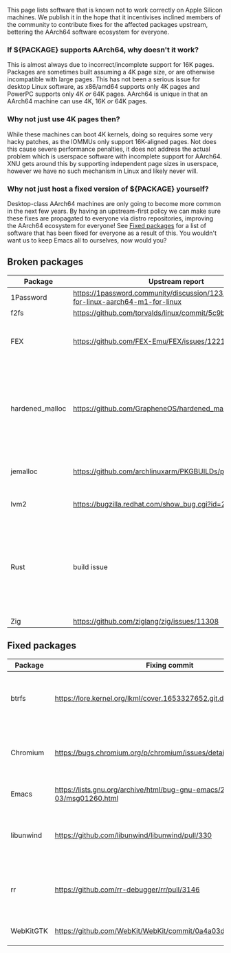 This page lists software that is known not to work correctly on Apple Silicon machines.
We publish it in the hope that it incentivises inclined members of the community to contribute
fixes for the affected packages upstream, bettering the AArch64 software ecosystem for everyone.

### If ${PACKAGE} supports AArch64, why doesn't it work?
This is almost always due to incorrect/incomplete support for 16K pages.
Packages are sometimes built assuming a 4K page size, or are otherwise incompatible
with large pages. This has not been a serious issue for desktop Linux software, as
x86/amd64 supports only 4K pages and PowerPC supports only 4K _or_ 64K pages.
AArch64 is unique in that an AArch64 machine can use 4K, 16K _or_ 64K pages.

### Why not just use 4K pages then?
While these machines can boot 4K kernels, doing so requires some very hacky patches,
as the IOMMUs only support 16K-aligned pages. Not does this cause severe performance
penalties, it does not address the actual problem which is userspace software with
incomplete support for AArch64. XNU gets around this by supporting independent
page sizes in userspace, however we have no such mechanism in Linux and likely never will.

### Why not just host a fixed version of ${PACKAGE} yourself?
Desktop-class AArch64 machines are only going to become more common in the next few years.
By having an upstream-first policy we can make sure these fixes are propagated to everyone
via distro repositories, improving the AArch64 ecosystem for everyone! See [Fixed packages](#fixed-packages)
for a list of software that has been fixed for everyone as a result of this. You wouldn't
want us to keep Emacs all to ourselves, now would you?

## Broken packages
| Package | Upstream report | Notes |
| ------- | --------------- | ----- |
| 1Password | https://1password.community/discussion/123176/1password-for-linux-aarch64-m1-for-linux |
| f2fs | https://github.com/torvalds/linux/commit/5c9b469295fb | |
| FEX | https://github.com/FEX-Emu/FEX/issues/1221 | Not likely to be fixed in the near future.<br>Box64 works as an alternative. |
| hardened_malloc | https://github.com/GrapheneOS/hardened_malloc/issues/183 | There are more changes necessary to hardened_malloc before 16k page support is done. It is also not a high priority at the moment as we need MTE |
| jemalloc | https://github.com/archlinuxarm/PKGBUILDs/pull/1914 | Only works when compiled for page sizes >= system. |
| lvm2 | https://bugzilla.redhat.com/show_bug.cgi?id=2059734 | Seems to work, but will throw warnings. |
| Rust | build issue | might use embedded jemalloc using the build system's page size by default, AsahiLinux/Arch Linux Arm [fix](https://github.com/AsahiLinux/alarm-PKGBUILDs/commit/c2459a0ae6fc04b7fe98bb04f10795248eca949b)<br>Does not affect Rust installed via rustup. |
| Zig | https://github.com/ziglang/zig/issues/11308 | 

## Fixed packages
| Package | Fixing commit | Notes |
| ------- | ------------- | ----- |
| btrfs | https://lore.kernel.org/lkml/cover.1653327652.git.dsterba@suse.com/ | 16k subpage handling queued for Linux 5.19 |
| Chromium | https://bugs.chromium.org/p/chromium/issues/detail?id=1301788| Includes Electron apps.<br>Fixed since 102. |
| Emacs | https://lists.gnu.org/archive/html/bug-gnu-emacs/2021-03/msg01260.html | Fixed since 28.0 |
| libunwind | https://github.com/libunwind/libunwind/pull/330 | Fix merged to master. Not yet released |
| rr | https://github.com/rr-debugger/rr/pull/3146 | Fix merged to master. Not yet released. |
| WebKitGTK | https://github.com/WebKit/WebKit/commit/0a4a03da45f774 | Fixed since 2.34.6 |
